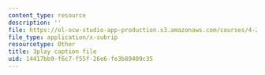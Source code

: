 ```yaml
---
content_type: resource
description: ''
file: https://ol-ocw-studio-app-production.s3.amazonaws.com/courses/4-241j-theory-of-city-form-spring-2013/14417bb9f6c7f55f26e6fe3b89409c35_X1F6a1FWirM.srt
file_type: application/x-subrip
resourcetype: Other
title: 3play caption file
uid: 14417bb9-f6c7-f55f-26e6-fe3b89409c35
---
```


